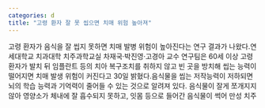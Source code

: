 ```yaml
---
categories: d
title: "고령 환자 잘 못 씹으면 치매 위험 높아져"
---
```

고령 환자가 음식을 잘 씹지 못하면 치매 발병 위험이 높아진다는 연구 결과가 나왔다.연세대학교 치과대학 치주과학교실 차재국&#8231;박진영&#8231;고경아 교수 연구팀은 60세 이상 고령 환자가 발치 뒤 임플란트 등의 치아 복구조치를 취하지 않고 빈 곳을 방치해 씹는 능력이 떨어지면 치매 발생 위험이 커진다고 30일 밝혔다.음식물을 씹는 저작능력이 저하되면 뇌의 학습 능력과 기억력이 줄어들 수 있는 것으로 알려져 있다. 음식물이 잘게 쪼개지지 않아 영양소가 체내에 잘 흡수되지 못하고, 잇몸 등으로 들어간 음식물이 썩어 만성 치주